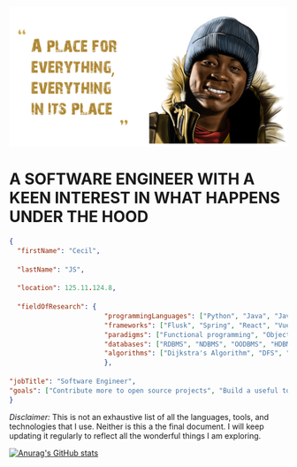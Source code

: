 

![Cecil JS on show](https://github.com/CecilJS/CecilJS/blob/main/Cecil.jpg?raw=true)





# A SOFTWARE ENGINEER WITH A KEEN INTEREST IN WHAT HAPPENS UNDER THE HOOD

```json
{
  "firstName": "Cecil",

  "lastName": "JS",

  "location": 125.11.124.8,

  "fieldOfResearch": {
                        "programmingLanguages": ["Python", "Java", "JavaScript", "TypeScript", "C#", "PHP"],
                        "frameworks": ["Flusk", "Spring", "React", "Vue", "Angular", ".Net", "Electron"],
                        "paradigms": ["Functional programming", "Object-oriented programming", "Imperative or Procedural programming"],
                        "databases": ["RDBMS", "NDBMS", "OODBMS", "HDBMS"],
                        "algorithms": ["Dijkstra's Algorithm", "DFS", "BFS", "Minimax", "Bellman-Ford's Algorithm", "Many More Algorithms"]
                        },

"jobTitle": "Software Engineer",
"goals": ["Contribute more to open source projects", "Build a useful tool for the community and make it open source", "Teach the younger generation and eanyone all the awesome things I am learning", "Write more code"]                       
}
```
*Disclaimer:*
This is not an exhaustive list of all the languages, tools, and technologies that I use. Neither is this a the final document. 
I will keep updating it regularly to reflect all the wonderful things I am exploring.

[![Anurag's GitHub stats](https://github-readme-stats.vercel.app/api?username=ceciljs)](https://github.com/anuraghazra/github-readme-stats)


<!--
**CecilJS/CecilJS** is a ✨ _special_ ✨ repository because its `README.md` (this file) appears on your GitHub profile.

Here are some ideas to get you started:

- 🔭 I’m currently working on ...
- 🌱 I’m currently learning ...
- 👯 I’m looking to collaborate on ...
- 🤔 I’m looking for help with ...
- 💬 Ask me about ...
- 📫 How to reach me: ...
- 😄 Pronouns: ...
- ⚡ Fun fact: ...
-->
